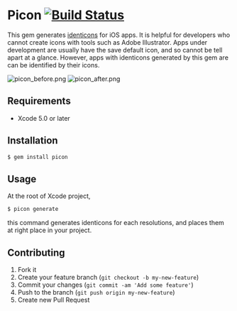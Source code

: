 # Picon [![Build Status](https://img.shields.io/travis/naoty/picon/master.svg?style=flat)](https://travis-ci.org/naoty/picon)

This gem generates [identicons](http://en.wikipedia.org/wiki/Identicon) for iOS apps. It is helpful for developers who cannot create icons with tools such as Adobe Illustrator. Apps under development are usually have the save default icon, and so cannot be tell apart at a glance. However, apps with identicons generated by this gem are can be identified by their icons.

<div>
<img src="images/picon_before.png" alt="picon_before.png" />
<span />
<img src="images/picon_after.png" alt="picon_after.png" />
</div>

## Requirements

- Xcode 5.0 or later

## Installation

```sh
$ gem install picon
```

## Usage

At the root of Xcode project,

```sh
$ picon generate
```

this command generates identicons for each resolutions, and places them at right place in your project.

## Contributing

1. Fork it
2. Create your feature branch (`git checkout -b my-new-feature`)
3. Commit your changes (`git commit -am 'Add some feature'`)
4. Push to the branch (`git push origin my-new-feature`)
5. Create new Pull Request
